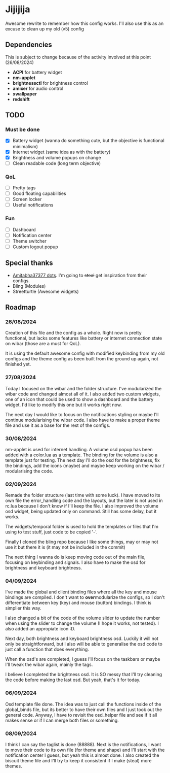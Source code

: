 # Jijijija

Awesome rewrite to remember how this config works. I'll also use this as an excuse to clean up my old (v5) config

## Dependencies

This is subject to change because of the activity involved at this point (26/08/2024)
+ **ACPI** for battery widget
+ **nm-applet**
+ **brightnessctl** for brightness control
+ **amixer** for audio control
+ **xwallpaper**
+ **redshift**

## TODO
### Must be done
- [x] Battery widget (wanna do something cute, but the objective is functional minimalism)
- [x] Internet widget (same idea as with the battery)
- [x] Brightness and volume popups on change
- [ ] Clean readable code (long term objective)

### QoL
- [ ] Pretty tags
- [ ] Good floating capabilities
- [ ] Screen locker
- [ ] Useful notifications

### Fun
- [ ] Dashboard
- [ ] Notification center
- [ ] Theme switcher
- [ ] Custom logout popup

## Special thanks

+ [Amitabha37377 dots](https://github.com/Amitabha37377/Awful-DOTS?tab=readme-ov-file). I'm going to ~~steal~~ get inspiration from their configs.
+ Bling (Modules)
+ Streetturtle (Awesome widgets)

## Roadmap

### 26/08/2024

Creation of this file and the config as a whole. Right now is pretty functional, but lacks some features like battery or internet connection state on wibar (those are a must for QoL).

It is using the default awesome config with modified keybinding from my old configs and the theme config as been built from the ground up again, not finished yet.

### 27/08/2024

Today I focused on the wibar and the folder structure. I've modularized the wibar code and changed almost all of it. I also added two custom widgets, one of an icon that could be used to show a dashboard and the battery widget. I'd like to modify this one but it works right now.

The next day I would like to focus on the notifications styling or maybe I'll continue modularising the wibar code. I also have to make a proper theme file and use it as a base for the rest of the configs.

### 30/08/2024

nm-applet is used for internet handling. A volume osd popup has been added with a color.lua as a template. The binding for the volume is also a template just for testing. The next day I'll do the osd for the brightness, fix the bindings, add the icons (maybe) and maybe keep working on the wibar / modularising the code.

### 02/09/2024

Remade the folder structure (last time with some luck). I have moved to its own file the error_handling code and the layouts, but the later is not used in rc.lua because I don't know if I'll keep the file. I also improved the volume osd widget, being updated only on command. Still has some delay, but it works.

The widgets/temporal folder is used to hold the templates or files that I'm using to test stuff, just code to be copied '-'.

Finally I cloned the bling repo because I like some things, may or may not use it but there it is (it may not be included in the commit)

The next thing I wanna do is keep moving code out of the main file, focusing on keybinding and signals. I also have to make the osd for brightness and keyboard brightness.

### 04/09/2024

I've made the global and client binding files where all the key and mouse bindings are compiled. I don't want to **over**modularize the configs, so I don't differentiate between key (key) and mouse (button) bindings. I think is simplier this way.

I also changed a bit of the code of the volume slider to update the number when using the slider to change the volume (I hope it works, not tested). I also added an appropiate icon :D.

Next day, both brightness and keyboard brightness osd. Luckily it will not only be straightforward, but I also will be able to generalise the osd code to just call a function that does everything.

When the osd's are completed, I guess I'll focus on the taskbars or maybe I'll tweak the wibar again, mainly the tags.

I believe I completed the brightness osd. It is SO messy that I'll try cleaning the code before making the last osd. But yeah, that's it for today.

### 06/09/2024

Osd template file done. The idea was to just call the functions inside of the global_binds file, but its better to have their own files and I just took out the general code. Anyway, I have to revisit the osd_helper file and see if it all makes sense or if I can merge both files or something.

### 08/09/2024

I think I can say the taglist is done (88888). Next is the notifications, I want to move their code to its own file (for theme and shape) and I'll start with the notification center I guess, but yeah this is almost done. I also created the biscuit theme file and I'll try to keep it consistent if I make (steal) more themes.
